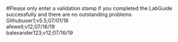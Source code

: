 #Please only enter a validation stamp if you completed the LabGuide successfully and there are no outstanding problems
Githubuser1;v5.5;07/01/18<br/>
afewell;v12;07/16/19<br/>
balexander123;v12;07/16/19<br/>
